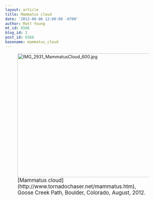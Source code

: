 ```yaml
---
layout: article
title: Mammatus cloud
date: '2012-08-06 12:00:00 -0700'
author: Matt Young
mt_id: 6566
blog_id: 2
post_id: 6566
basename: mammatus_cloud
---
```

<figure>
<img src="/PT/uploads/2012/IMG_2931_MammatusCloud_600.jpg" alt="IMG_2931_MammatusCloud_600.jpg" width="600" height="400" />
<figcaption markdown="span">
<big>[Mammatus cloud](http://www.tornadochaser.net/mammatus.htm), Goose Creek Path, Boulder, Colorado, August, 2012.</big> 

</figcaption>
</figure>
